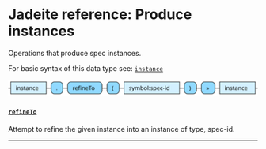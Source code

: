 <!---
  This markdown file was generated. Do not edit.
  -->

# Jadeite reference: Produce instances

Operations that produce spec instances.

For basic syntax of this data type see: [`instance`](halite_basic-syntax-reference-j.md#instance)

!["instance-out"](../halite-bnf-diagrams/instance-out-j.svg)

#### [`refineTo`](halite_full-reference-j.md#refineTo)

Attempt to refine the given instance into an instance of type, spec-id.

---
